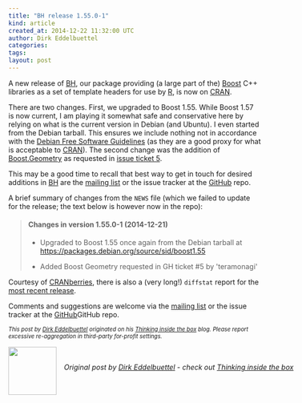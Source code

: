 ```yaml
---
title: "BH release 1.55.0-1"
kind: article
created_at: 2014-12-22 11:32:00 UTC
author: Dirk Eddelbuettel
categories: 
tags: 
layout: post
---
```

<p>A new release of <a href="http://dirk.eddelbuettel.com/code/bh.html">BH</a>, our package providing (a large part of the) <a href="http://www.boost.org">Boost</a> C++ libraries as a set of template headers for use by <a href="http://www.r-project.org">R</a>, is now on <a href="http://cran.r-project.org">CRAN</a>.</p>
<p>There are two changes. First, we upgraded to Boost 1.55. While Boost 1.57 is now current, I am playing it somewhat safe and conservative here by relying on what is the current version in Debian (and Ubuntu). I even started from the Debian tarball. This ensures we include nothing not in accordance with the <a href="https://www.debian.org/social_contract#guidelines">Debian Free Software Guidelines</a> (as they are a good proxy for what is acceptable to <a href="http://cran.r-project.org">CRAN</a>). The second change was the addition of <a href="http://www.boost.org/doc/libs/1_57_0/libs/geometry/doc/html/index.html">Boost.Geometry</a> as requested in <a href="https://github.com/eddelbuettel/bh/issues/5">issue ticket 5</a>.</p>
<p>This may be a good time to recall that best way to get in touch for desired additions in <a href="http://dirk.eddelbuettel.com/code/bh.html">BH</a> are the <a href="https://r-forge.r-project.org/R/?group_id=1469">mailing list</a> or the issue tracker at the <a href="https://github.com/eddelbuettel/bh/">GitHub</a> repo.</p>
<p>A brief summary of changes from the <code>NEWS</code> file (which we failed to update for the release; the text below is however now in the repo):</p>
<blockquote>
<h4>
Changes in version 1.55.0-1 (2014-12-21)
</h4>

<ul>
  <li><p> 
Upgraded to Boost 1.55 once again from the Debian tarball at <a href="https://packages.debian.org/source/sid/boost1.55">https://packages.debian.org/source/sid/boost1.55</a>
</p> </li>
  <li><p> 
Added Boost Geometry requested in GH ticket #5 by 'teramonagi'
</p> </li>
</ul>
</blockquote>

<p>Courtesy of <a href="http://dirk.eddelbuettel.com/cranberries/">CRANberries</a>, there is also a (very long!) <code>diffstat</code> report for the <a href="http://dirk.eddelbuettel.com/cranberries/2014/11/10#BH_1.55.0-1">most recent release</a>.</p>
<p>Comments and suggestions are welcome via the <a href="https://r-forge.r-project.org/R/?group_id=1469">mailing list</a> or the issue tracker at the <a href="https://github.com/eddelbuettel/bh/">GitHub</a>GitHub repo.</p>
<p style="font-size:80%; font-style:italic;">
This post by <a href="http://dirk.eddelbuettel.com">Dirk Eddelbuettel</a> originated on his <a href="http://dirk.eddelbuettel.com/blog/">Thinking inside the box</a> blog. Please report excessive re-aggregation in third-party for-profit settings.
<p><div class="author">
  <img src="" style="width: 96px; height: 96;">
  <span style="position: absolute; padding: 32px 15px;">
    <i>Original post by <a href="http://twitter.com/">Dirk Eddelbuettel</a> - check out <a href="http://dirk.eddelbuettel.com/blog">Thinking inside the box   </a></i>
  </span>
</div>
